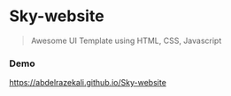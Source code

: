 # Sky-website

> Awesome UI Template using HTML, CSS, Javascript

### Demo

https://abdelrazekali.github.io/Sky-website
